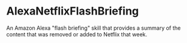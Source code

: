 # AlexaNetflixFlashBriefing
An Amazon Alexa "flash briefing" skill that provides a summary of the content that was removed or added to Netflix that week.
